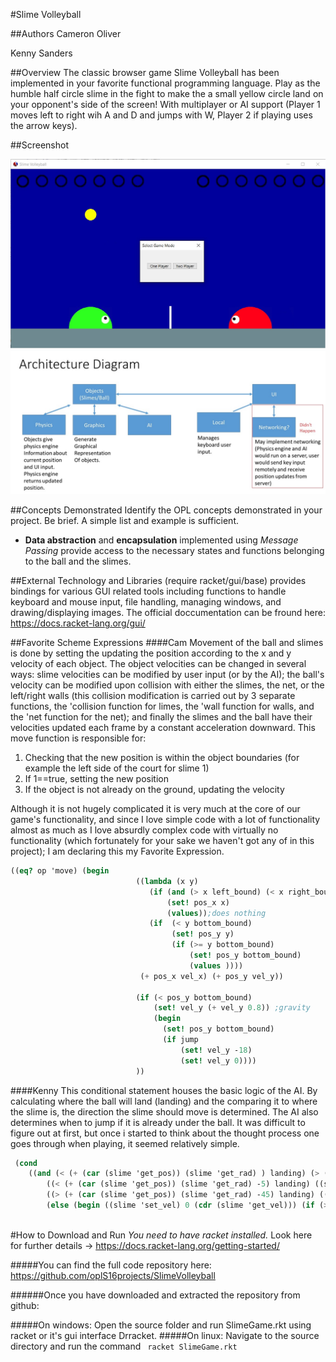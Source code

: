 #Slime Volleyball

##Authors
Cameron Oliver

Kenny Sanders

##Overview
The classic browser game Slime Volleyball has been implemented in your favorite functional programming language.  Play as the humble half circle slime in the fight to make the a small yellow circle land on your opponent's side of the screen!  With multiplayer or AI support (Player 1 moves left to right wih A and D and jumps with W, Player 2 if playing uses the arrow keys).

##Screenshot

![alt tag](https://raw.githubusercontent.com/oplS16projects/SlimeVolleyball/master/Gamplay.jpg)
![alt tag](https://raw.githubusercontent.com/oplS16projects/SlimeVolleyball/master/Final_Architecture.jpg)

##Concepts Demonstrated
Identify the OPL concepts demonstrated in your project. Be brief. A simple list and example is sufficient. 
* **Data abstraction** and **encapsulation** implemented using *Message Passing* provide access to the necessary states and functions belonging to the ball and the slimes.


##External Technology and Libraries
(require racket/gui/base) provides bindings for various GUI related tools including functions to handle keyboard and mouse input, file handling, managing windows, and drawing/displaying images.  The official doccumentation can be fround here: https://docs.racket-lang.org/gui/

##Favorite Scheme Expressions
####Cam
Movement of the ball and slimes is done by setting the updating the position according to the x and y velocity of each object.  The object velocities can be changed in several ways: slime velocities can be modified by user input (or by the AI); the ball's velocity can be modified upon collision with either the slimes, the net, or the left/right walls (this collision modification is carried out by 3 separate functions, the 'collision function for limes, the 'wall function for walls, and the 'net function for the net); and finally the slimes and the ball have their velocities updated each frame by a constant acceleration downward.  This move function is responsible for:
1. Checking that the new position is within the object boundaries (for example the left side of the court for slime 1)
2. If 1==true, setting the new position
3. If the object is not already on the ground, updating the velocity

Although it is not hugely complicated it is very much at the core of our game's functionality, and since I love simple code with a lot of functionality almost as much as I love absurdly complex code with virtually no functionality (which fortunately for your sake we haven't got any of in this project); I am declaring this my Favorite Expression.
```scheme
((eq? op 'move) (begin
                            ((lambda (x y)
                               (if (and (> x left_bound) (< x right_bound))
                                   (set! pos_x x)
                                   (values));does nothing
                               (if  (< y bottom_bound)
                                    (set! pos_y y)
                                    (if (>= y bottom_bound)
                                        (set! pos_y bottom_bound)
                                        (values ))))
                             (+ pos_x vel_x) (+ pos_y vel_y))
                            
                            (if (< pos_y bottom_bound)
                                (set! vel_y (+ vel_y 0.8)) ;gravity
                                (begin
                                  (set! pos_y bottom_bound)
                                  (if jump
                                      (set! vel_y -18)
                                      (set! vel_y 0))))
                            ))
```
####Kenny
This conditional statement houses the basic logic of the AI. By calculating where the ball will land (landing) and the comparing it to where the slime is, the direction the slime should move is determined. The AI also determines when to jump if it is already under the ball. It was difficult to figure out at first, but once i started to think about the thought process one goes through when playing, it seemed relatively simple.
```scheme
 (cond
	((and (< (+ (car (slime 'get_pos)) (slime 'get_rad) ) landing) (> (+ (car (slime 'get_pos)) (slime 'get_rad) -45) landing)) (begin (display "here") ((slime 'set_jump) #t) ((slime 'set_vel (car (slime 'get_vel) -18)))))
        ((< (+ (car (slime 'get_pos)) (slime 'get_rad) -5) landing) ((slime 'set_vel) 6 (cdr (slime 'get_vel)))
        ((> (+ (car (slime 'get_pos)) (slime 'get_rad) -45) landing) ((slime 'set_vel) -6 (cdr (slime 'get_vel))))
        (else (begin ((slime 'set_vel) 0 (cdr (slime 'get_vel))) (if (> (cdr (ball 'get_pos)) (- windowYbound 100)) ((slime 'set_jump) #t) 'done)))))
            
```

#How to Download and Run
*You need to have racket installed.* Look here for further details -> https://docs.racket-lang.org/getting-started/

#####You can find the full code repository here: https://github.com/oplS16projects/SlimeVolleyball


######Once you have downloaded and extracted the repository from github:


#####On windows:
Open the source folder and run SlimeGame.rkt using racket or it's gui interface Drracket. 
#####On linux: 
Navigate to the source directory and run the command  ``` racket SlimeGame.rkt```



